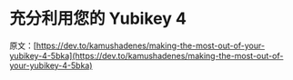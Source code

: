 # 充分利用您的 Yubikey 4

原文：[https://dev.to/kamushadenes/making-the-most-out-of-your-yubikey-4-5bka](https://dev.to/kamushadenes/making-the-most-out-of-your-yubikey-4-5bka)